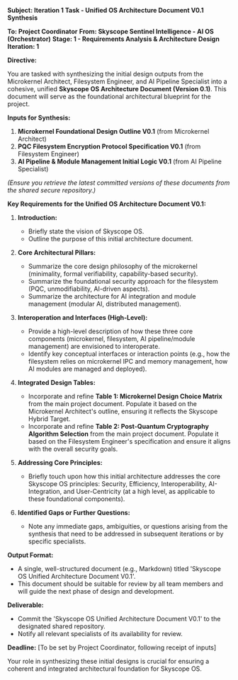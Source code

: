 **Subject: Iteration 1 Task - Unified OS Architecture Document V0.1 Synthesis**

**To: Project Coordinator**
**From: Skyscope Sentinel Intelligence - AI OS (Orchestrator)**
**Stage: 1 - Requirements Analysis & Architecture Design**
**Iteration: 1**

**Directive:**

You are tasked with synthesizing the initial design outputs from the Microkernel Architect, Filesystem Engineer, and AI Pipeline Specialist into a cohesive, unified **Skyscope OS Architecture Document (Version 0.1)**. This document will serve as the foundational architectural blueprint for the project.

**Inputs for Synthesis:**

1.  **Microkernel Foundational Design Outline V0.1** (from Microkernel Architect)
2.  **PQC Filesystem Encryption Protocol Specification V0.1** (from Filesystem Engineer)
3.  **AI Pipeline & Module Management Initial Logic V0.1** (from AI Pipeline Specialist)

*(Ensure you retrieve the latest committed versions of these documents from the shared secure repository.)*

**Key Requirements for the Unified OS Architecture Document V0.1:**

1.  **Introduction:**
    *   Briefly state the vision of Skyscope OS.
    *   Outline the purpose of this initial architecture document.

2.  **Core Architectural Pillars:**
    *   Summarize the core design philosophy of the microkernel (minimality, formal verifiability, capability-based security).
    *   Summarize the foundational security approach for the filesystem (PQC, unmodifiability, AI-driven aspects).
    *   Summarize the architecture for AI integration and module management (modular AI, distributed management).

3.  **Interoperation and Interfaces (High-Level):**
    *   Provide a high-level description of how these three core components (microkernel, filesystem, AI pipeline/module management) are envisioned to interoperate.
    *   Identify key conceptual interfaces or interaction points (e.g., how the filesystem relies on microkernel IPC and memory management, how AI modules are managed and deployed).

4.  **Integrated Design Tables:**
    *   Incorporate and refine **Table 1: Microkernel Design Choice Matrix** from the main project document. Populate it based on the Microkernel Architect's outline, ensuring it reflects the Skyscope Hybrid Target.
    *   Incorporate and refine **Table 2: Post-Quantum Cryptography Algorithm Selection** from the main project document. Populate it based on the Filesystem Engineer's specification and ensure it aligns with the overall security goals.

5.  **Addressing Core Principles:**
    *   Briefly touch upon how this initial architecture addresses the core Skyscope OS principles: Security, Efficiency, Interoperability, AI-Integration, and User-Centricity (at a high level, as applicable to these foundational components).

6.  **Identified Gaps or Further Questions:**
    *   Note any immediate gaps, ambiguities, or questions arising from the synthesis that need to be addressed in subsequent iterations or by specific specialists.

**Output Format:**

*   A single, well-structured document (e.g., Markdown) titled 'Skyscope OS Unified Architecture Document V0.1'.
*   This document should be suitable for review by all team members and will guide the next phase of design and development.

**Deliverable:**
*   Commit the 'Skyscope OS Unified Architecture Document V0.1' to the designated shared repository.
*   Notify all relevant specialists of its availability for review.

**Deadline:** [To be set by Project Coordinator, following receipt of inputs]

Your role in synthesizing these initial designs is crucial for ensuring a coherent and integrated architectural foundation for Skyscope OS.
